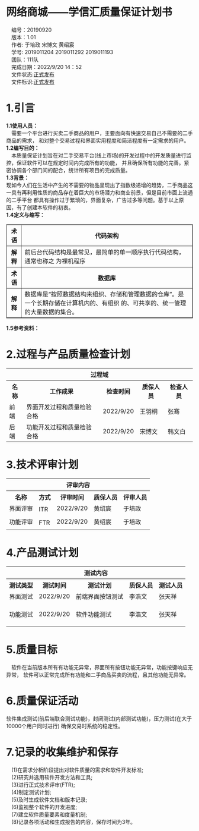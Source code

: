 

# 网络商城——学信汇质量保证计划书 #
&emsp;编号：20190920  
&emsp;版本：1.01  
&emsp;作者: 于培政 宋博文 黄绍宸  
&emsp;学号: 2019011204 2019011292 2019011193  
&emsp;团队：111队  
&emsp;完成日期：2022/9/20 14：52  
&emsp;文件状态:<u>正式发布</u>  
&emsp;文件标识:<u>正式发布</u>

# 1.引言 #
**1.1使用人员：**  
&emsp;需要一个平台进行买卖二手商品的用户，主要面向有快速交易自己不需要的二手商品的需求，
和对整个交易过程和界面实用程度和简洁程度有一定需求的用户。  
**1.2编写目的：**  
&emsp;本质量保证计划旨在对二手交易平台(线上市场)的开发过程中的开发质量进行监控，保证软件可以在规定时间内完成所有的功能，
并且确保所有功能的完善。紧密协调各个部门间的配合，统计所有项目的完成质量。  
**1.3背景：**  
现如今人们在生活中产生的不需要的物品呈现出了指数级递增的趋势，二手商品这一具有再利用性质的商品存在着巨大的市场潜力和商业前景，但是目前市面上流通的二手平台
都具有操作过于繁琐的，界面复杂，广告过多等问题。基于以上原因，有了创建本软件的初衷。  
**1.4定义与缩写：**  
<table border="1">
<tr>
 <th>术语</th>
 <th colspan="3">代码架构</th>
</tr>
<tr>
  <th>解释</th>
  <td  colspan = "3">前后台代码结构是最常见，最简单的单一顺序执行代码结构，通常也称之
为裸机程序</td>

[//]: # (  <th>邮政编码</th>)

[//]: # (  <td>100000</td>)
<tr>
 <th>术语</th>
 <th colspan="3">数据库</th>
</tr>
<tr>
  <th>解释</th>
  <td  colspan = "3">数据库是“按照数据结构来组织、存储和管理数据的仓库”。是一个长期存储在计算机内的、有组织
的、可共享的、统一管理的大量数据的集合。</td>
</tr>
</table>

**1.5参考资料：**  

# 2.过程与产品质量检查计划 #  
<table>
<tr>
    <th colspan="5">过程域</th>
</tr>
<tr>
    <th>名称</th>
    <th>工作成果</th>
    <th>检查时间</th>
    <th>质保人员</th>
    <th>检查人员</th>
</tr>
<tr>
    <td>前端</td>
    <td>界面开发过程和质量检验合格</td>
    <td>2022/9/20</td>
    <td>王羽桐</td>
    <td>张骞</td>
</tr>
<tr>
    <td>后端</td>
    <td>功能开发过程和质量检验合格</td>
    <td>2022/9/20</td>
    <td>宋博文</td>
    <td>韩文白</td>
</tr>
</table>  

# 3.技术评审计划 # 
<table>
<tr>
    <th colspan="5">评审内容</th>
</tr>
<tr>
    <th>名称</th>
    <th>方式</th>
    <th>评审时间</th>
    <th>质保人员</th>
    <th>评审人员</th>
</tr>
<tr>
    <td>界面评审</td>
    <td rowspan="2">ITR</td>
    <td>2022/9/20</td>
    <td>黄绍宸</td>
    <td>于培政</td>
</tr>
<tr>
    <td rowspan="1"></td>
    <td rowspan="1"></td>
    <td rowspan="1"></td>
</tr>
<tr>
    <td>功能评审</td>
    <td rowspan="2">FTR</td>
    <td>2022/9/20</td>
    <td>黄绍宸</td>
    <td>于培政</td>
</tr>
<tr>
    <td rowspan="1"></td>
    <td rowspan="1"></td>
    <td rowspan="1"></td>
    <td rowspan="1"></td>
</tr>
</table>  

# 4.产品测试计划 #  
<table>
<tr>
    <th colspan="5">测试内容</th>
</tr>
<tr>
    <th>测试类型</th>
    <th>测试时间</th>
    <th>测试计划</th>
    <th>质保人员</th>
    <th>测试人员</th>
</tr>
<tr>
    <td>界面测试</td>
    <td rowspan="1">2022/9/20</td>
    <td>前端界面按钮测试</td>
    <td>李浩文</td>
    <td>张天祥</td>
</tr>

[//]: # (界面测试)
<tr>
    <td rowspan="1"></td>
    <td rowspan="1"></td>
    <td rowspan="1"></td>
    <td rowspan="1"></td>
    <td rowspan="1"></td>
</tr>
<tr>
    <td rowspan="1"></td>
    <td rowspan="1"></td>
    <td rowspan="1"></td>
    <td rowspan="1"></td>
    <td rowspan="1"></td>
</tr>
<tr>
    <td rowspan="1"></td>
    <td rowspan="1"></td>
    <td rowspan="1"></td>
    <td rowspan="1"></td>
    <td rowspan="1"></td>
</tr>
<tr>
    <td>功能测试</td>
    <td rowspan="1">2022/9/20</td>
    <td>软件功能测试</td>
    <td>李浩文</td>
    <td>张天祥</td>
</tr>

[//]: # (功能测试)
<tr>
    <td rowspan="1"></td>
    <td rowspan="1"></td>
    <td rowspan="1"></td>
    <td rowspan="1"></td>
    <td rowspan="1"></td>
</tr>
<tr>
    <td rowspan="1"></td>
    <td rowspan="1"></td>
    <td rowspan="1"></td>
    <td rowspan="1"></td>
    <td rowspan="1"></td>
</tr>
<tr>
    <td rowspan="1"></td>
    <td rowspan="1"></td>
    <td rowspan="1"></td>
    <td rowspan="1"></td>
    <td rowspan="1"></td>
</tr>
</table>

# 5.质量目标 # 
&emsp;软件在当前版本所有有功能无异常，界面所有按钮功能无异常，功能按键响应无异常，
软件可以正常完成所有功能和二手商品买卖的流程，且其他功能无异常。

# 6.质量保证活动 # 
软件集成测试(前后端联合测试功能)，封闭测试(内部测试功能)，压力测试(在大于10000个用户同时进行)
确保交易时系统的稳定性。  
# 7.记录的收集维护和保存 #
&emsp;(1)在需求分析阶段提出对软件质量的需求和软件开发标准;  
&emsp;(2)研究并选用软件开发方法和工具;  
&emsp;(3)进行正式技术评审(FTR);  
&emsp;(4)制定测试计划;   
&emsp;(5)及时生成软件文档和版本记录;   
&emsp;(6)监视整个软件的开发进度;   
&emsp;(7)建立软件质量要素和度量机制;   
&emsp;(8)记录各项活动和生成报告的内容，保存时间为3年。
